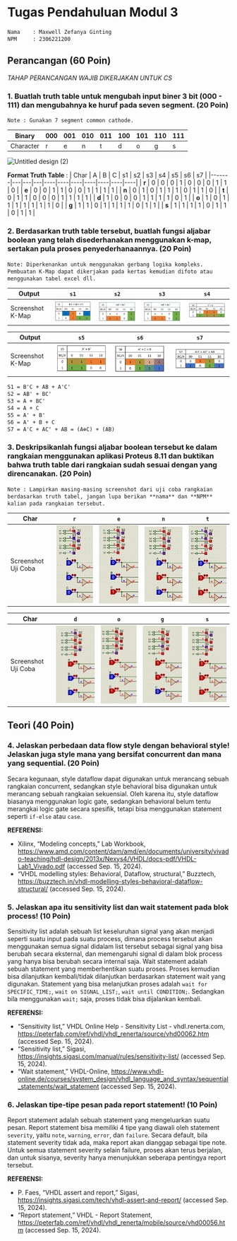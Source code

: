 # Tugas Pendahuluan Modul 3
```
Nama    : Maxwell Zefanya Ginting
NPM     : 2306221200
```

## Perancangan (60 Poin)
  *TAHAP PERANCANGAN WAJIB DIKERJAKAN UNTUK CS*
### 1. Buatlah truth table untuk mengubah input biner 3 bit (000 - 111) dan mengubahnya ke huruf pada seven segment.  (20 Poin)

    Note : Gunakan 7 segment common cathode.

| Binary | 000 | 001 | 010 | 011 | 100 | 101 | 110 | 111 |
|--------|-----|-----|-----|-----|-----|-----|-----|-----|
| Character | r   | e   | n   | t   | d   | o   | g   | s   |

![Untitled design (2)](https://github.com/user-attachments/assets/b166d3f1-f67c-4fde-a53d-04858f602dfa)

**Format Truth Table** :
| Char  | A | B | C | s1 | s2 | s3 | s4 | s5 | s6 | s7 |
|-------|---|---|---|----|----|----|----|----|----|----|
| **r** | 0 | 0 | 0 | 1  | 0  | 0  | 0  | 1  | 1  | 0  |
| **e** | 0 | 0 | 1 | 1  | 0  | 0  | 1  | 1  | 1  | 1  |
| **n** | 0 | 1 | 0 | 1  | 1  | 1  | 0  | 1  | 1  | 0  |
| **t** | 0 | 1 | 1 | 0  | 0  | 0  | 1  | 1  | 1  | 1  |
| **d** | 1 | 0 | 0 | 0  | 1  | 1  | 1  | 1  | 0  | 1  |
| **o** | 1 | 0 | 1 | 1  | 1  | 1  | 1  | 1  | 1  | 0  |
| **g** | 1 | 1 | 0 | 1  | 1  | 1  | 1  | 0  | 1  | 1  |
| **s** | 1 | 1 | 1 | 1  | 0  | 1  | 1  | 0  | 1  | 1  |  


### 2. Berdasarkan truth table tersebut, buatlah fungsi aljabar boolean yang telah disederhanakan menggunakan k-map, sertakan pula proses penyederhanaannya. (20 Poin)

    Note: Diperkenankan untuk menggunakan gerbang logika kompleks. Pembuatan K-Map dapat dikerjakan pada kertas kemudian difoto atau menggunakan tabel excel dll.

| Output | `s1` | `s2` | `s3` | `s4` |
|--------|------|------|------|------|
| Screenshot K-Map | ![alt text](S1.png) | ![alt text](S2.png) | ![alt text](S3.png) | ![alt text](S4.png) |

| Output | `s5` | `s6` | `s7` |
|--------|------|------|------|
| Screenshot K-Map | ![alt text](S5.png) | ![alt text](S6.png) | ![alt text](S7.png) |

```
S1 = B'C + AB + A'C'  
S2 = AB' + BC'  
S3 = A + BC'  
S4 = A + C  
S5 = A' + B'  
S6 = A' + B + C  
S7 = A'C + AC' + AB = (A⊕C) + (AB)
```


### 3. Deskripsikanlah fungsi aljabar boolean tersebut ke dalam rangkaian menggunakan aplikasi **Proteus 8.11** dan buktikan bahwa truth table dari rangkaian sudah sesuai dengan yang direncanakan. (20 Poin)
    Note : Lampirkan masing-masing screenshot dari uji coba rangkaian berdasarkan truth tabel, jangan lupa berikan **nama** dan **NPM** kalian pada rangkaian tersebut.

| Char | `r` | `e` | `n` | `t` |
|------|-----|-----|-----|-----|
| Screenshot Uji Coba | ![alt text](R.png) | ![alt text](E.png) | ![alt text](N.png) | ![alt text](T.png) |

| Char | `d` | `o` | `g` | `s` |
|------|-----|-----|-----|-----|
| Screenshot Uji Coba | ![alt text](D.png) | ![alt text](O.png) | ![alt text](G.png) | ![alt text](S.png) |




## Teori (40 Poin)
### 4. Jelaskan perbedaan data flow style dengan behavioral style! Jelaskan juga style mana yang bersifat concurrent dan mana yang sequential. (20 Poin)

Secara kegunaan, style dataflow dapat digunakan untuk merancang sebuah rangkaian concurrent, sedangkan style behavioral bisa digunakan untuk merancang sebuah rangkaian sekuensial. Oleh karena itu, style dataflow biasanya menggunakan logic gate, sedangkan behavioral belum tentu merangkai logic gate secara spesifik, tetapi bisa menggunakan statement seperti `if-else` atau `case`.  

**REFERENSI:**
- Xilinx, “Modeling concepts,” Lab Workbook, https://www.amd.com/content/dam/amd/en/documents/university/vivado-teaching/hdl-design/2013x/Nexys4/VHDL/docs-pdf/VHDL-Lab1_Vivado.pdf (accessed Sep. 15, 2024).  
- “VHDL modelling styles: Behavioral, Dataflow, structural,” Buzztech, https://buzztech.in/vhdl-modelling-styles-behavioral-dataflow-structural/ (accessed Sep. 15, 2024).  

### 5. Jelaskan apa itu sensitivity list dan wait statement pada blok process! (10 Poin)

Sensitivity list adalah sebuah list keseluruhan signal yang akan menjadi seperti suatu input pada suatu process, dimana process tersebut akan menggunakan semua signal didalam list tersebut sebagai signal yang bisa berubah secara eksternal, dan memengaruhi signal di dalam blok process yang hanya bisa berubah secara internal saja.
Wait statement adalah sebuah statement yang memberhentikan suatu proses. Proses kemudian bisa dilanjutkan kembali/tidak dilanjutkan berdasarkan statement wait yang digunakan. Statement yang bisa melanjutkan proses adalah `wait for SPECIFIC_TIME;`, `wait on SIGNAL_LIST;`, `wait until CONDITION;`. Sedangkan bila menggunakan `wait;` saja, proses tidak bisa dijalankan kembali.  

**REFERENSI:**  
- “Sensitivity list,” VHDL Online Help - Sensitivity List - vhdl.renerta.com, https://peterfab.com/ref/vhdl/vhdl_renerta/source/vhd00062.htm (accessed Sep. 15, 2024).
- “Sensitivity list,” Sigasi, https://insights.sigasi.com/manual/rules/sensitivity-list/ (accessed Sep. 15, 2024).
- “Wait statement,” VHDL-Online, https://www.vhdl-online.de/courses/system_design/vhdl_language_and_syntax/sequential_statements/wait_statement (accessed Sep. 15, 2024). 

### 6. Jelaskan tipe-tipe pesan pada report statement! (10 Poin)

Report statement adalah sebuah statement yang mengeluarkan suatu pesan. Report statement bisa memiliki 4 tipe yang diawali oleh statement `severity`, yaitu `note`, `warning`, `error`, dan `failure`. Secara default, bila statement severity tidak ada, maka report akan dianggap sebagai tipe note. Untuk semua statement severity selain failure, proses akan terus berjalan, dan untuk sisanya, severity hanya menunjukkan seberapa pentingya report tersebut.  

**REFERENSI:**  
- P. Faes, “VHDL assert and report,” Sigasi, https://insights.sigasi.com/tech/vhdl-assert-and-report/ (accessed Sep. 15, 2024).
- “Report statement,” VHDL - Report Statement, https://peterfab.com/ref/vhdl/vhdl_renerta/mobile/source/vhd00056.htm (accessed Sep. 15, 2024). 